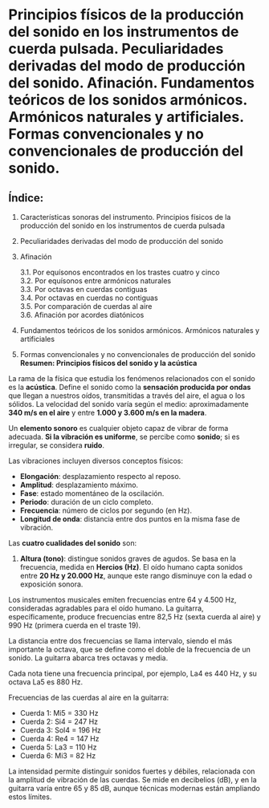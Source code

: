 # Principios físicos de la producción del sonido en los instrumentos de cuerda pulsada. Peculiaridades derivadas del modo de producción del sonido. Afinación. Fundamentos teóricos de los sonidos armónicos. Armónicos naturales y artificiales. Formas convencionales y no convencionales de producción del sonido.
## Índice:
1. Características sonoras del instrumento. Principios físicos de la producción del sonido en los instrumentos de cuerda pulsada
2. Peculiaridades derivadas del modo de producción del sonido
3. Afinación

	3.1. Por equísonos encontrados en los trastes cuatro y cinco  
	3.2. Por equísonos entre armónicos naturales  
	3.3. Por octavas en cuerdas contiguas  
	3.4. Por octavas en cuerdas no contiguas  
	3.5. Por comparación de cuerdas al aire  
	3.6. Afinación por acordes diatónicos

4. Fundamentos teóricos de los sonidos armónicos. Armónicos naturales y artificiales
5. Formas convencionales y no convencionales de producción del sonido
**Resumen: Principios físicos del sonido y la acústica**

La rama de la física que estudia los fenómenos relacionados con el sonido es la **acústica**. Define el sonido como la **sensación producida por ondas** que llegan a nuestros oídos, transmitidas a través del aire, el agua o los sólidos. La velocidad del sonido varía según el medio: aproximadamente **340 m/s en el aire** y entre **1.000 y 3.600 m/s en la madera**.

Un **elemento sonoro** es cualquier objeto capaz de vibrar de forma adecuada. **Si la vibración es uniforme**, se percibe como **sonido**; si es irregular, se considera **ruido**.

Las vibraciones incluyen diversos conceptos físicos:
- **Elongación**: desplazamiento respecto al reposo.  
- **Amplitud**: desplazamiento máximo.  
- **Fase**: estado momentáneo de la oscilación.  
- **Periodo**: duración de un ciclo completo.  
- **Frecuencia**: número de ciclos por segundo (en Hz).  
- **Longitud de onda**: distancia entre dos puntos en la misma fase de vibración.

Las **cuatro cualidades del sonido** son:
1. **Altura (tono)**: distingue sonidos graves de agudos. Se basa en la frecuencia, medida en **Hercios (Hz)**. El oído humano capta sonidos entre **20 Hz y 20.000 Hz**, aunque este rango disminuye con la edad o exposición sonora.

Los instrumentos musicales emiten frecuencias entre 64 y 4.500 Hz, consideradas agradables para el oído humano. La guitarra, específicamente, produce frecuencias entre 82,5 Hz (sexta cuerda al aire) y 990 Hz (primera cuerda en el traste 19).

La distancia entre dos frecuencias se llama intervalo, siendo el más importante la octava, que se define como el doble de la frecuencia de un sonido. La guitarra abarca tres octavas y media.

Cada nota tiene una frecuencia principal, por ejemplo, La4 es 440 Hz, y su octava La5 es 880 Hz.

Frecuencias de las cuerdas al aire en la guitarra:
- Cuerda 1: Mi5 = 330 Hz
- Cuerda 2: Si4 = 247 Hz
- Cuerda 3: Sol4 = 196 Hz
- Cuerda 4: Re4 = 147 Hz
- Cuerda 5: La3 = 110 Hz
- Cuerda 6: Mi3 = 82 Hz

La intensidad permite distinguir sonidos fuertes y débiles, relacionada con la amplitud de vibración de las cuerdas. Se mide en decibelios (dB), y en la guitarra varía entre 65 y 85 dB, aunque técnicas modernas están ampliando estos límites.

